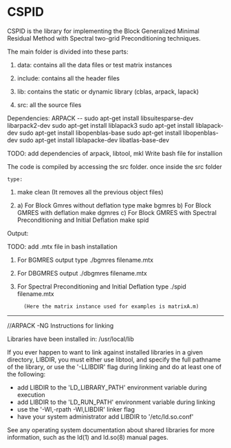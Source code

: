 # CSPID
CSPID is the library for implementing the Block Generalized Minimal Residual Method with Spectral two-grid Preconditioning techniques. 

The main folder is divided into these parts: 

1. data: contains all the data files or test matrix instances

2. include: contains all the header files

3. lib: contains the static or dynamic library (cblas, arpack, lapack)

4. src: all the source files 
 
Dependencies: ARPACK -- sudo apt-get install libsuitesparse-dev libarpack2-dev 
                        sudo apt-get install liblapack3
                        sudo apt-get install liblapack-dev
                        sudo apt-get install libopenblas-base
                        sudo apt-get install libopenblas-dev
                        sudo apt-get install liblapacke-dev libatlas-base-dev 
     
TODO:                   add dependencies of arpack, libtool, mkl
                        Write bash file for installion                   
                       
The code is compiled by accessing the src folder. 
once inside the src folder 
   
    type: 
  
  1) make clean (It removes all the previous object files)  
  
  2)  a) For Block Gmres without deflation type 
        make bgmres
      b) For Block GMRES with deflation
        make dgmres
      c) For Block GMRES with Spectral Preconditioning and Initial Deflation
         make spid
 
  Output: 
     
TODO: add .mtx file in bash installation 

 1) For BGMRES output type 
    ./bgmres filename.mtx 
 2) For DBGMRES output
    ./dbgmres filename.mtx
 3) For Spectral Preconditioning and Initial Deflation type 
    ./spid filename.mtx
 
          (Here the matrix instance used for examples is matrixA.m)


----------------------------------------------------------------------
//ARPACK -NG Instructions for linking

Libraries have been installed in:
   /usr/local/lib

If you ever happen to want to link against installed libraries
in a given directory, LIBDIR, you must either use libtool, and
specify the full pathname of the library, or use the '-LLIBDIR'
flag during linking and do at least one of the following:
   - add LIBDIR to the 'LD_LIBRARY_PATH' environment variable
     during execution
   - add LIBDIR to the 'LD_RUN_PATH' environment variable
     during linking
   - use the '-Wl,-rpath -Wl,LIBDIR' linker flag
   - have your system administrator add LIBDIR to '/etc/ld.so.conf'

See any operating system documentation about shared libraries for
more information, such as the ld(1) and ld.so(8) manual pages.

